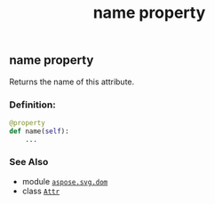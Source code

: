 ﻿---
title: name property
second_title: Aspose.SVG for Python via .NET API References
description: 
type: docs
weight: 360
url: /python-net/aspose.svg.dom/attr/name/
is_root: false
---

## name property


Returns the name of this attribute.
### Definition:
```python
@property
def name(self):
    ...
```

### See Also
* module [`aspose.svg.dom`](../../)
* class [`Attr`](/svg/python-net/aspose.svg.dom/attr)
